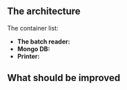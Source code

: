 ## The architecture

The container list:
 * **The batch reader:**
 * **Mongo DB:**
 * **Printer:**

## What should be improved


